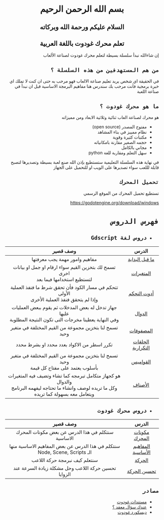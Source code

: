 <div dir = rtl>

<div align = "center">

# بسم الله الرحمن الرحيم
## السلام عليكم ورحمة الله وبركاته
## تعلم محرك غودوت باللغة العربية
</div>

إن شاءالله نبدأ سلسلة بسيطة لتعلم محرك غودوت لصناعة الألعاب

## `من هم المستهدفين من هذه السلسلة ؟`
في الحقيقة اي شخص يريد تعليم صناعة الالعاب فهو مرحب به
حتى ان كنت لا تملك اي خبرة برمجية فأنت مرحب بك
سندرس هنا مفاهيم البرمجة الاساسية قبل ان نبدأ في صناعة اللعبة

## `ما هو محرك غودوت ؟`
هو محرك لصناعة العاب ثنائية وثلاثية الابعاد
ومن مميزاته
* مفتوح المصدر (open source)
* نظام ممييز في بناء المشاهد
* مكتبات كثيرة وقوية
* حجمه الصغير مقارنة بامكانياته
* مجاني بالكامل
* سهل التعلم ومقاربة للغة python

في نهاية هذه السلسلة التعليمية ستستطيع بإذن الله صنع لعبة بسيطة وتصديرها لتصبح قابلة لللعب 
سواء تصديرها على الويب او للتحميل على الجهاز

## `تحميل المحرك`
تستطيع تحميل المحرك من الموقع الرسمي

https://godotengine.org/download/windows

# `فهرس الدروس`

* ## `دروس لغة Gdscript`  
  
|الدرس|وصف قصير|
|:--:|:-:|
|[ما قبل البداية](Lessons/Gdscript/%5B00%5DBeforeStarting/README.md)|مفاهيم وامور مهمة يجب معرفتها|
|[المتغيرات](Lessons/Gdscript/%5B01%5DVariables/README.md)|تسمح لك بتخزين القيم سواء ارقام او جمل او بيانات اخرى<br> لتستطيع استخدامها فيما بعد|
|[أدوت التحكم](Lessons/Gdscript/%5B02%5DControlStatements/README.md)|تتحكم في مسار الكود فأن تحقق شرط ما فنفذ العملية الأولى <br> وإذا لم يتحقق فنفذ العملية الأخرى|
|[الدوال](Lessons/Gdscript/%5B03%5DFunctions/README.md)|جهاز تدخل له بعض المدخلات ثم يقوم ببعض العمليات عليها <br> وفي النهاية يعطينا مخرجات التى تكون النتيجة المطلوبة|
|[المصفوفات](Lessons/Gdscript/%5B04%5DArrays/README.md)|تسمح لنا بتخزين مجموعة من القيم المختلفة في متغير وحيد|
|[الحلقات التكرارية](Lessons/Gdscript/%5B05%5DLoops/README.md)|تكرر اسطر من الاكواد بعدد محدد او بشرط محدد|
|[القواميس](Lessons/Gdscript/%5B06%5DDictionary/README.md)|تسمح لنا بتخزين مجموعة من القيم المختلفة في متغير وحيد <br> بأسلوب يعتمد على مفتاح كل قيمة|
|[الأصناف](Lessons/Gdscript/%5B07%5DClasses/README.md)|هو كجهاز متكامل تبرمجه كما تشاء وتضيف فيه المتغيرات والدوال  <br> وكل ما تريده لوصف وانشاء ما تحتاجه ليفهمه البرنامج ويتعامل معه بسهولة كما تريده|

* ## `دروس محرك غودوت`  
  
|الدرس|وصف قصير|
|:--:|:-:|
|[مكونات المحرك](Lessons/GodotEngine/%5B08%5DEngineComponents/README.md)|سنتكلم في هذا الدرس عن  بعض مكونات المحرك الاساسية|
|[المفاهيم الأساسية](Lessons/GodotEngine/%5B09%5DBasicConcepts/README.md)|سنتكلم في هذا الدرس عن بعض المفاهيم الاساسية منها الـ Node, Scene, Scripts|
|[الحركة](Lessons/GodotEngine/%5B10%5DMovement/README.md)|سنتعلم كيف نبرمجة حركة اللاعب|
|[تحسين الحركة](Lessons/GodotEngine/%5B11%5DImproveMovement/README.md)|تحسين حركة اللاعب وحل مشكلة زيادة السرعة عند الزوايا|


##  `مصادر`
* [مستندات غودوت](https://docs.godotengine.org/en/stable/)
* [عندك سؤال معقد ؟](https://godotengine.org/qa/)
* [ديسكورد غودوت](https://discord.com/invite/4JBkykG)

</div>

